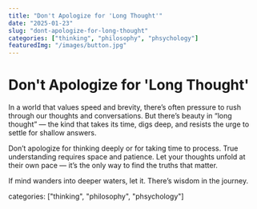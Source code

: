 ```yaml
---
title: "Don't Apologize for 'Long Thought'"
date: "2025-01-23"
slug: "dont-apologize-for-long-thought"
categories: ["thinking", "philosophy", "phsychology"]
featuredImg: "/images/button.jpg"
---
```


# Don't Apologize for 'Long Thought'

In a world that values speed and brevity, there’s often pressure to rush through our thoughts and conversations. But there’s beauty in “long thought” — the kind that takes its time, digs deep, and resists the urge to settle for shallow answers. 

Don’t apologize for thinking deeply or for taking time to process. True understanding requires space and patience. Let your thoughts unfold at their own pace — it’s the only way to find the truths that matter.

If mind wanders into deeper waters, let it. There’s wisdom in the journey.

categories: ["thinking", "philosophy", "phsychology"]